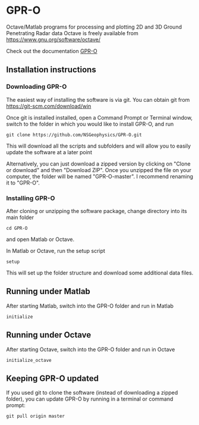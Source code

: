 # GPR-O
Octave/Matlab programs for processing and plotting 2D and 3D Ground Penetrating Radar data
Octave is freely available from https://www.gnu.org/software/octave/

Check out the documentation [GPR-O](https://github.com/NSGeophysics/GPR-O/blob/master/doc/GPR-O.pdf)

## Installation instructions

### Downloading GPR-O
The easiest way of installing the software is via git. You can obtain git from
https://git-scm.com/download/win

Once git is installed installed, open a Command Prompt or Terminal window, switch to the folder in which you would like to install GPR-O, and run

`git clone https://github.com/NSGeophysics/GPR-O.git`

This will download all the scripts and subfolders and will allow you to easily update the software at a later point

Alternatively, you can just download a zipped version by clicking on "Clone or download" and then "Download ZIP". Once you unzipped the file on your computer, the folder will be named "GPR-O-master". I recommend renaming it to "GPR-O".

### Installing GPR-O
After cloning or unzipping the software package, change directory into its main folder

`cd GPR-O`

and open Matlab or Octave.

In Matlab or Octave, run the setup script

`setup`

This will set up the folder structure and download some additional data files.


## Running under Matlab
After starting Matlab, switch into the GPR-O folder and run in Matlab

`initialize`

## Running under Octave
After starting Octave, switch into the GPR-O folder and run in Octave

`initialize_octave`

## Keeping GPR-O updated
If you used git to clone the software (instead of downloading a zipped folder), you can update GPR-O by running in a terminal or command prompt:

`git pull origin master`
